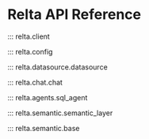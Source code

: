 # Relta API Reference

::: relta.client

::: relta.config

::: relta.datasource.datasource

::: relta.chat.chat

::: relta.agents.sql_agent

::: relta.semantic.semantic_layer

::: relta.semantic.base

<!-- ::: relta.util -->

<!-- ::: relta.vector_store -->

